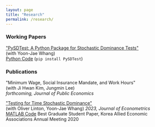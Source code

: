 ```yaml
---
layout: page
title: "Research"
permalink: /research/
---
```


###  Working Papers

["PySDTest: A Python Package for Stochastic Dominance Tests"](https://arxiv.org/abs/2307.10694) \
(with Yoon-Jae Whang)\
[Python Code](https://github.com/lee-kyungho/pysdtest) (`pip install PySDTest`)

### Publications
"Minimum Wage, Social Insurance Mandate, and Work Hours" \
(with Ji Hwan Kim, Jungmin Lee)\
*forthcoming, Journal of Public Economics*

["Testing for Time Stochastic Dominance"](https://doi.org/10.1016/j.jeconom.2022.03.012)\
(with Oliver Linton, Yoon-Jae Whang)
*2023, Journal of Econometrics*
[MATLAB Code](https://github.com/lee-kyungho/Testing-for-TSD)
Best Graduate Student Paper, Korea Allied Economic Associations Annual Meeting 2020
